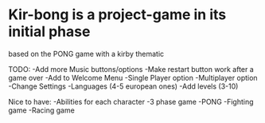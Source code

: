 # Kir-bong is a project-game in its initial phase
based on the PONG game with a kirby thematic 

TODO:
-Add more Music buttons/options
-Make restart button work after a game over
-Add to Welcome Menu
  -Single Player option
  -Multiplayer option
  -Change Settings
  -Languages (4-5 european ones)
-Add levels (3-10)

Nice to have:
-Abilities for each character
-3 phase game
  -PONG
  -Fighting game
  -Racing game


